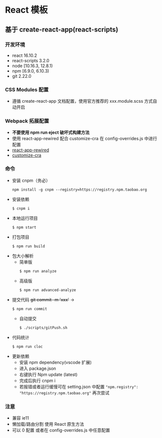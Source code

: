 # React 模板

## 基于 create-react-app(react-scripts)

### 开发环境

- react 16.10.2
- react-scripts 3.2.0
- node [10.16.3, 12.8.1)
- npm [6.9.0, 6.10.3)
- git 2.22.0

### CSS Modules 配置

- 遵循 create-react-app 文档配置，使用官方推荐的 xxx.module.scss 方式自动开启

### Webpack 拓展配置

- **不要使用 npm run eject 破坏式构建方法**
- 使用 react-app-rewired 配合 customize-cra 在 config-overrides.js 中进行配置
- [react-app-rewired](https://github.com/timarney/react-app-rewired)
- [customize-cra](https://github.com/arackaf/customize-cra)

### 命令

- 安装 cnpm（务必）
  ```
  npm install -g cnpm --registry=https://registry.npm.taobao.org
  ```
- 安装依赖
  ```
  $ cnpm i
  ```
- 本地运行项目
  ```
  $ npm start
  ```
- 打包项目
  ```
  $ npm run build
  ```
- 包大小解析
  - 简单版
    ```
    $ npm run analyze
    ```
  - 高级版
    ```
    $ npm run advanced-analyze
    ```
- 提交代码
  ~~git commit -m 'xxx'~~ → <br/>
  ```
  $ npm run commit
  ```
  - 自动提交
    ```
    $ ./scripts/gitPush.sh
    ```
- 代码统计
  ```
  $ npm run cloc
  ```
- 更新依赖
  - 安装 npm dependency(vscode 扩展)
  - 进入 package.json
  - 右键执行 Npm update (latest)
  - 完成后执行 cnpm i
  - 若报错或者运行缓慢可在 setting.json 中配置
    `"npm.registry": "https://registry.npm.taobao.org"`
    再次尝试

### 注意

- 兼容 ie11
- 懒加载/路由分割 使用 React 原生方法
- 可以 0 配置 或者在 config-overrides.js 中任意配置
